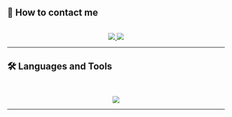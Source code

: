 ## 👋 How to contact me

<br>
<div align="center">
  <a href="mailto:arthur.grossmann--le-mauguen@isen-ouest.yncrea.fr">
    <img src="https://img.shields.io/badge/Gmail-333333?style=for-the-badge&logo=gmail&logoColor=red" />
  </a>
  <a href="https://www.linkedin.com/in/arthur-grossmann-le-mauguen-45094b205/">
    <img src="https://img.shields.io/badge/LinkedIn-0077B5?style=for-the-badge&logo=linkedin&logoColor=white" target="_blank" />
  </a>
</div>
<hr>

## 🛠️ Languages and Tools

<br>
<p align="center">
  <img src="https://skillicons.dev/icons?i=java,postgres,html,css,js" />
</p>
<hr>
